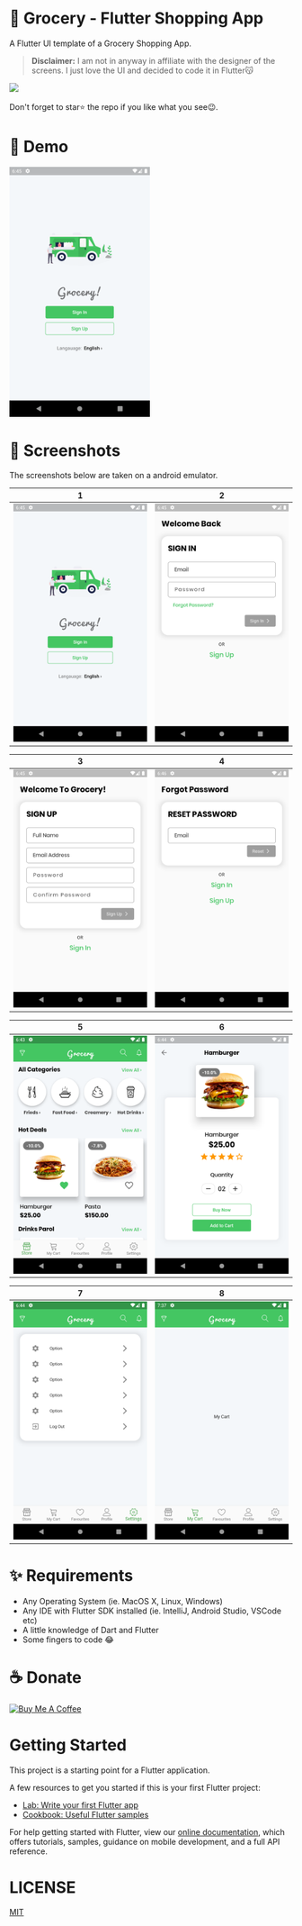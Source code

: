 # 🍔 Grocery - Flutter Shopping App

A Flutter UI template of a Grocery Shopping App.

> **Disclaimer:** I am not in anyway in affiliate with the designer of the screens. I just love the UI and decided to code it in Flutter😽

<a href="./app-release.apk"><img src="https://playerzon.com/asset/download.png" width="200"></img></a>

Don't forget to star⭐ the repo if you like what you see😉.
# 🎥 Demo
<img src="./screenshots/startup.png" width="250">

# 📸 Screenshots
The screenshots below are taken on a android emulator.

| 1 | 2|
|------|-------|
|<img src="./screenshots/startup.png" width="250">|<img src="screenshots/signin.png" width="250">|

| 3 | 4|
|------|-------|
|<img src="screenshots/signup.png" width="250">|<img src="screenshots/forgot_password.png" width="250">|

| 5 | 6|
|------|-------|
|<img src="screenshots/store.png" width="250">|<img src="screenshots/product.png" width="250">|

| 7 | 8|
|------|-------|
|<img src="screenshots/settings.png" width="250">|<img src="screenshots/cart.png" width="250">|


# ✨ Requirements
- Any Operating System (ie. MacOS X, Linux, Windows)
- Any IDE with Flutter SDK installed (ie. IntelliJ, Android Studio, VSCode etc)
- A little knowledge of Dart and Flutter
- Some fingers to code 😂
 
# ☕️ Donate
<a href="https://www.buymeacoffee.com/mimm" target="_blank"><img src="https://bmc-cdn.nyc3.digitaloceanspaces.com/BMC-button-images/custom_images/orange_img.png" alt="Buy Me A Coffee" style="height: auto !important;width: auto !important;" ></a>

# Getting Started

This project is a starting point for a Flutter application.

A few resources to get you started if this is your first Flutter project:

- [Lab: Write your first Flutter app](https://flutter.io/docs/get-started/codelab)
- [Cookbook: Useful Flutter samples](https://flutter.io/docs/cookbook)

For help getting started with Flutter, view our 
[online documentation](https://flutter.io/docs), which offers tutorials, 
samples, guidance on mobile development, and a full API reference.

# LICENSE
[MIT](./LICENSE.md)
